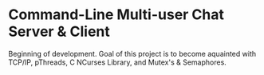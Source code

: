 Command-Line Multi-user Chat Server & Client
============================================

Beginning of development. Goal of this project is to become aquainted with TCP/IP, pThreads, C NCurses Library, and Mutex's & Semaphores.
